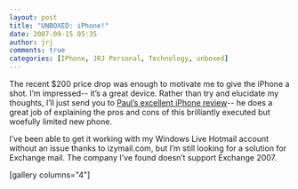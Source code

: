 ```yaml
---
layout: post
title: "UNBOXED: iPhone!"
date: 2007-09-15 05:35
author: jrj
comments: true
categories: [IPhone, JRJ Personal, Technology, unboxed]
---
```

<div style="text-align: center"></div>
The recent $200 price drop was enough to motivate me to give the iPhone a shot. I’m impressed-- it’s a great device. Rather than try and elucidate my thoughts, I’ll just send you to <a href="http://www.winsupersite.com/reviews/iphone.asp" target="_new">Paul’s excellent iPhone review</a>-- he does a great job of explaining the pros and cons of this brilliantly executed but woefully limited new phone.

I’ve been able to get it working with my Windows Live Hotmail account without an issue thanks to izymail.com, but I’m still looking for a solution for Exchange mail. The company I’ve found doesn’t support Exchange 2007.

[gallery columns="4"]
